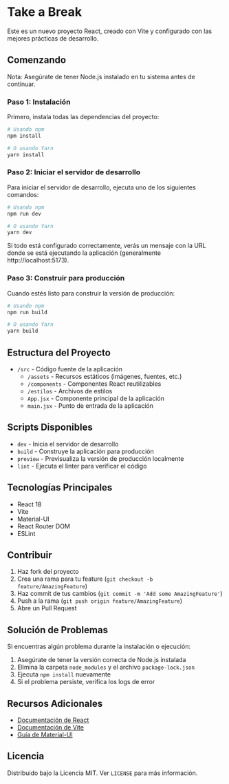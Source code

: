 # Take a Break

Este es un nuevo proyecto React, creado con Vite y configurado con las mejores prácticas de desarrollo.

## Comenzando

Nota: Asegúrate de tener Node.js instalado en tu sistema antes de continuar.

### Paso 1: Instalación

Primero, instala todas las dependencias del proyecto:

```bash
# Usando npm
npm install

# O usando Yarn
yarn install
```

### Paso 2: Iniciar el servidor de desarrollo

Para iniciar el servidor de desarrollo, ejecuta uno de los siguientes comandos:

```bash
# Usando npm
npm run dev

# O usando Yarn
yarn dev
```

Si todo está configurado correctamente, verás un mensaje con la URL donde se está ejecutando la aplicación (generalmente http://localhost:5173).

### Paso 3: Construir para producción

Cuando estés listo para construir la versión de producción:

```bash
# Usando npm
npm run build

# O usando Yarn
yarn build
```

## Estructura del Proyecto

- `/src` - Código fuente de la aplicación
  - `/assets` - Recursos estáticos (imágenes, fuentes, etc.)
  - `/components` - Componentes React reutilizables
  - `/estilos` - Archivos de estilos
  - `App.jsx` - Componente principal de la aplicación
  - `main.jsx` - Punto de entrada de la aplicación

## Scripts Disponibles

- `dev` - Inicia el servidor de desarrollo
- `build` - Construye la aplicación para producción
- `preview` - Previsualiza la versión de producción localmente
- `lint` - Ejecuta el linter para verificar el código

## Tecnologías Principales

- React 18
- Vite
- Material-UI
- React Router DOM
- ESLint

## Contribuir

1. Haz fork del proyecto
2. Crea una rama para tu feature (`git checkout -b feature/AmazingFeature`)
3. Haz commit de tus cambios (`git commit -m 'Add some AmazingFeature'`)
4. Push a la rama (`git push origin feature/AmazingFeature`)
5. Abre un Pull Request

## Solución de Problemas

Si encuentras algún problema durante la instalación o ejecución:

1. Asegúrate de tener la versión correcta de Node.js instalada
2. Elimina la carpeta `node_modules` y el archivo `package-lock.json`
3. Ejecuta `npm install` nuevamente
4. Si el problema persiste, verifica los logs de error

## Recursos Adicionales

- [Documentación de React](https://reactjs.org/)
- [Documentación de Vite](https://vitejs.dev/)
- [Guía de Material-UI](https://mui.com/)

## Licencia

Distribuido bajo la Licencia MIT. Ver `LICENSE` para más información.
